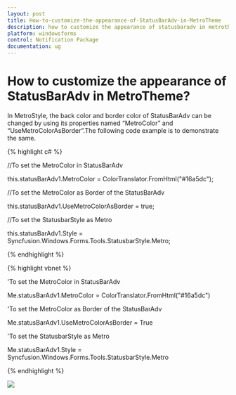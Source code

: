 ```yaml
---
layout: post
title: How-to-customize-the-appearance-of-StatusBarAdv-in-MetroTheme
description: how to customize the appearance of statusbaradv in metrotheme
platform: windowsforms
control: Notification Package 
documentation: ug
---
```


# How to customize the appearance of StatusBarAdv in MetroTheme?

In MetroStyle, the back color and border color of StatusBarAdv can be changed by using its properties named “MetroColor” and “UseMetroColorAsBorder”.The following code example is to demonstrate the same.

{% highlight c# %}



//To set the MetroColor in StatusBarAdv

this.statusBarAdv1.MetroColor = ColorTranslator.FromHtml("#16a5dc");

//To set the MetroColor as Border of the StatusBarAdv

this.statusBarAdv1.UseMetroColorAsBorder = true;

//To set the StatusbarStyle as Metro

this.statusBarAdv1.Style = Syncfusion.Windows.Forms.Tools.StatusbarStyle.Metro;

{% endhighlight %}

{% highlight vbnet %}



'To set the MetroColor in StatusBarAdv

Me.statusBarAdv1.MetroColor = ColorTranslator.FromHtml("#16a5dc")

'To set the MetroColor as Border of the StatusBarAdv

Me.statusBarAdv1.UseMetroColorAsBorder = True

'To set the StatusbarStyle as Metro

Me.statusBarAdv1.Style = Syncfusion.Windows.Forms.Tools.StatusbarStyle.Metro

{% endhighlight %}

![](Overview_images/Overview_img78.png) 




